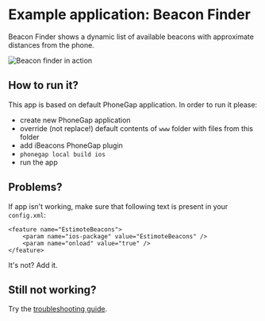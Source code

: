 Example application: Beacon Finder
========================
Beacon Finder shows a dynamic list of available beacons with approximate distances from the phone.

![Beacon finder in action](http://i.imgur.com/JhiMyvA.png)

## How to run it?

This app is based on default PhoneGap application. In order to run it please:
- create new PhoneGap application
- override (not replace!) default contents of `www` folder with files from this folder
- add iBeacons PhoneGap plugin
- `phonegap local build ios`
- run the app

## Problems?

If app isn't working, make sure that following text is present in your `config.xml`:

    <feature name="EstimoteBeacons">
        <param name="ios-package" value="EstimoteBeacons" />
        <param name="onload" value="true" />
    </feature>

It's not? Add it.

## Still not working?
Try the [troubleshooting guide](https://github.com/kdzwinel/phonegap-estimotebeacons/wiki/Troubleshooting-guide).
